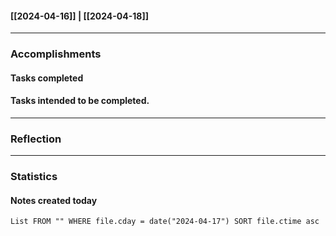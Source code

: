 #### [[2024-04-16]] | [[2024-04-18]]

---
### Accomplishments
#### Tasks completed

#### Tasks intended to be completed.

---
### Reflection

---
### Statistics
#### Notes created today
```dataview
List FROM "" WHERE file.cday = date("2024-04-17") SORT file.ctime asc
```